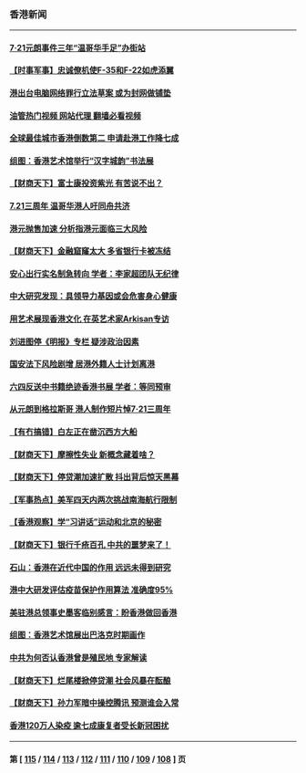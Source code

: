 ### 香港新闻
---
#### [7‧21元朗事件三年“温哥华手足”办街站](../../pages/ncid1349362/n13788190.md?07251245) 
#### [【时事军事】忠诚僚机使F-35和F-22如虎添翼](../../pages/ncid1349362/n13788133.md?07251245) 
#### [港出台电脑网络罪行立法草案 或为封网做铺垫](../../pages/ncid1349362/n13787970.md?07251245) 
#### [油管热门视频 网站代理 翻墙必看视频](http://209.222.30.114:81/youtube.html?07251245)
#### [全球最佳城市香港倒数第二 申请赴港工作降七成](../../pages/ncid1349362/n13787853.md?07251245) 
#### [组图：香港艺术馆举行“汉字城韵”书法展](../../pages/ncid1349362/n13787595.md?07251245) 
#### [【财商天下】富士康投资紫光 有苦说不出？](../../pages/ncid1349362/n13787339.md?07251245) 
#### [7.21三周年 温哥华港人吁同舟共济](../../pages/ncid1349362/n13787302.md?07251245) 
#### [港元抛售加速 分析指港元面临三大风险](../../pages/ncid1349362/n13786601.md?07251245) 
#### [【财商天下】金融窟窿太大 多省银行卡被冻结](../../pages/ncid1349362/n13786403.md?07251245) 
#### [安心出行实名制急转向 学者：李家超团队无纪律](../../pages/ncid1349362/n13786390.md?07251245) 
#### [中大研究发现：具领导力基因或会危害身心健康](../../pages/ncid1349362/n13786385.md?07251245) 
#### [用艺术展现香港文化 在英艺术家Arkisan专访](../../pages/ncid1349362/n13786379.md?07251245) 
#### [刘进图停《明报》专栏 疑涉政治因素](../../pages/ncid1349362/n13786373.md?07251245) 
#### [国安法下风险剧增 居港外籍人士计划离港](../../pages/ncid1349362/n13786365.md?07251245) 
#### [六四反送中书籍绝迹香港书展 学者：等同预审](../../pages/ncid1349362/n13786357.md?07251245) 
#### [从元朗到格拉斯哥 港人制作短片悼7‧21三周年](../../pages/ncid1349362/n13786352.md?07251245) 
#### [【有冇搞错】白左正在凿沉西方大船](../../pages/ncid1349362/n13785967.md?07251245) 
#### [【财商天下】摩擦性失业 新概念藏着啥？](../../pages/ncid1349362/n13785485.md?07251245) 
#### [【财商天下】停贷潮加速扩散 抖出背后惊天黑幕](../../pages/ncid1349362/n13784797.md?07251245) 
#### [【军事热点】美军四天内两次挑战南海航行限制](../../pages/ncid1349362/n13784374.md?07251245) 
#### [【香港观察】学“习讲话”运动和北京的秘密](../../pages/ncid1349362/n13784237.md?07251245) 
#### [【财商天下】银行千疮百孔 中共的噩梦来了！](../../pages/ncid1349362/n13784049.md?07251245) 
#### [石山：香港在近代中国的作用 远远未得到研究](../../pages/ncid1349362/n13783345.md?07251245) 
#### [港中大研发评估疫苗保护作用算法 准确度95%](../../pages/ncid1349362/n13782688.md?07251245) 
#### [美驻港总领事史墨客临别感言：盼香港做回香港](../../pages/ncid1349362/n13782585.md?07251245) 
#### [组图：香港艺术馆展出巴洛克时期画作](../../pages/ncid1349362/n13782135.md?07251245) 
#### [中共为何否认香港曾是殖民地 专家解读](../../pages/ncid1349362/n13781804.md?07251245) 
#### [【财商天下】烂尾楼掀停贷潮 社会风暴在酝酿](../../pages/ncid1349362/n13781801.md?07251245) 
#### [【财商天下】孙力军暗中操控腾讯 预测谁会入常](../../pages/ncid1349362/n13781055.md?07251245) 
#### [香港120万人染疫 逾七成康复者受长新冠困扰](../../pages/ncid1349362/n13781018.md?07251245) 

---
#### 第 [ [115](./115.md?07251245) / [114](./114.md?07251245) / [113](./113.md?07251245) / [112](./112.md?07251245) / [111](./111.md?07251245) / [110](./110.md?07251245) / [109](./109.md?07251245) / [108](./108.md?07251245) ] 页
